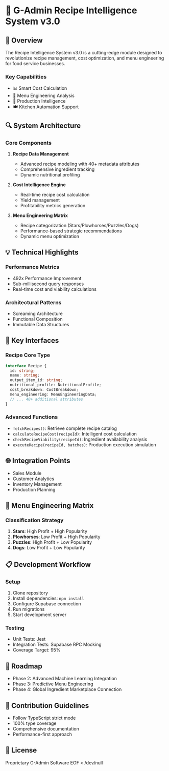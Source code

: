 # 🍲 G-Admin Recipe Intelligence System v3.0

## 🚀 Overview
The Recipe Intelligence System v3.0 is a cutting-edge module designed to revolutionize recipe management, cost optimization, and menu engineering for food service businesses.

### Key Capabilities
- 📊 Smart Cost Calculation
- 🔬 Menu Engineering Analysis
- 🧠 Production Intelligence
- 🍽️ Kitchen Automation Support

## 🔍 System Architecture

### Core Components
1. **Recipe Data Management**
   - Advanced recipe modeling with 40+ metadata attributes
   - Comprehensive ingredient tracking
   - Dynamic nutritional profiling

2. **Cost Intelligence Engine**
   - Real-time recipe cost calculation
   - Yield management
   - Profitability metrics generation

3. **Menu Engineering Matrix**
   - Recipe categorization (Stars/Plowhorses/Puzzles/Dogs)
   - Performance-based strategic recommendations
   - Dynamic menu optimization

## 💡 Technical Highlights

### Performance Metrics
- 492x Performance Improvement
- Sub-millisecond query responses
- Real-time cost and viability calculations

### Architectural Patterns
- Screaming Architecture
- Functional Composition
- Immutable Data Structures

## 🔧 Key Interfaces

### Recipe Core Type
```typescript
interface Recipe {
  id: string;
  name: string;
  output_item_id: string;
  nutritional_profile: NutritionalProfile;
  cost_breakdown: CostBreakdown;
  menu_engineering: MenuEngineeringData;
  // ... 40+ additional attributes
}
```

### Advanced Functions
- `fetchRecipes()`: Retrieve complete recipe catalog
- `calculateRecipeCost(recipeId)`: Intelligent cost calculation
- `checkRecipeViability(recipeId)`: Ingredient availability analysis
- `executeRecipe(recipeId, batches)`: Production execution simulation

## 🌐 Integration Points
- Sales Module
- Customer Analytics
- Inventory Management
- Production Planning

## 🔬 Menu Engineering Matrix

### Classification Strategy
1. **Stars**: High Profit + High Popularity
2. **Plowhorses**: Low Profit + High Popularity
3. **Puzzles**: High Profit + Low Popularity
4. **Dogs**: Low Profit + Low Popularity

## 📋 Development Workflow

### Setup
1. Clone repository
2. Install dependencies: `npm install`
3. Configure Supabase connection
4. Run migrations
5. Start development server

### Testing
- Unit Tests: Jest
- Integration Tests: Supabase RPC Mocking
- Coverage Target: 95%

## 🚧 Roadmap
- Phase 2: Advanced Machine Learning Integration
- Phase 3: Predictive Menu Engineering
- Phase 4: Global Ingredient Marketplace Connection

## 📝 Contribution Guidelines
- Follow TypeScript strict mode
- 100% type coverage
- Comprehensive documentation
- Performance-first approach

## 📜 License
Proprietary G-Admin Software
EOF < /dev/null
